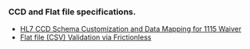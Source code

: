 ### CCD and Flat file specifications.

- [HL7 CCD Schema Customization and Data Mapping for 1115 Waiver](./ccda/README.md)  
- [Flat file (CSV) Validation via Frictionless](./flat-file/README.md)